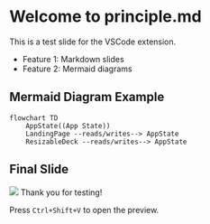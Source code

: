 
# Welcome to principle.md 

This is a test slide for the VSCode extension.

- Feature 1: Markdown slides
- Feature 2: Mermaid diagrams

## Mermaid Diagram Example
```mermaid
flowchart TD
    AppState((App State))
    LandingPage --reads/writes--> AppState
    ResizableDeck --reads/writes--> AppState
```


## Final Slide

<img src="/brands/cursor.png" />
Thank you for testing!

Press `Ctrl+Shift+V` to open the preview.